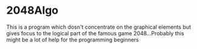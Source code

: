 2048Algo
========

This is a program which dosn't concentrate on the graphical elements but gives focus to the logical part of the famous game 2048...Probably this might be a lot of help for the programming beginners
